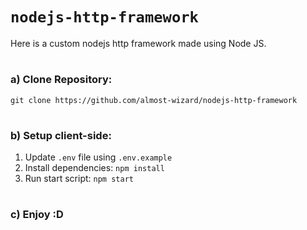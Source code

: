 # `nodejs-http-framework`

Here is a custom nodejs http framework made using Node JS.
#
### a) Clone Repository:
    git clone https://github.com/almost-wizard/nodejs-http-framework
#
### b) Setup client-side:

1. Update `.env` file using `.env.example`
2. Install dependencies: `npm install`
3. Run start script: `npm start`
#
### c) Enjoy :D